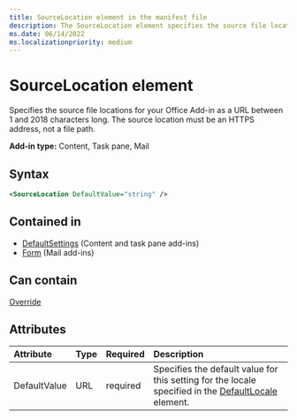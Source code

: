 ```yaml
---
title: SourceLocation element in the manifest file
description: The SourceLocation element specifies the source file locations for your Office Add-in.
ms.date: 06/14/2022
ms.localizationpriority: medium
---
```


# SourceLocation element

Specifies the source file locations for your Office Add-in as a URL between 1 and 2018 characters long. The source location must be an HTTPS address, not a file path.

**Add-in type:** Content, Task pane, Mail

## Syntax

```XML
<SourceLocation DefaultValue="string" />
```

## Contained in

- [DefaultSettings](defaultsettings.md) (Content and task pane add-ins)
- [Form](form.md) (Mail add-ins)

## Can contain

[Override](override.md)

## Attributes

|Attribute|Type|Required|Description|
|:-----|:-----|:-----|:-----|
|DefaultValue|URL|required|Specifies the default value for this setting for the locale specified in the [DefaultLocale](defaultlocale.md) element.|
